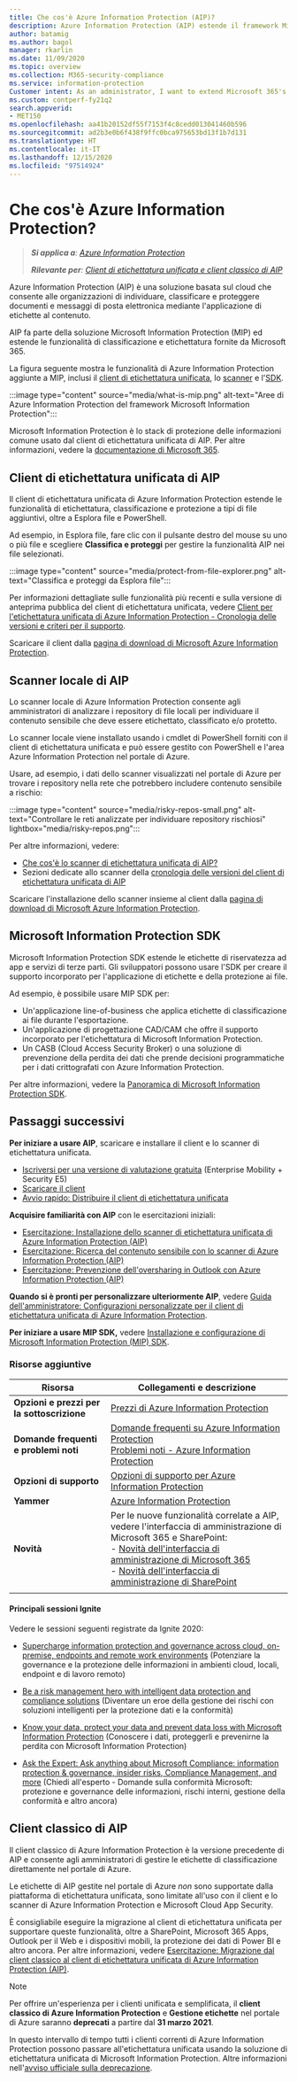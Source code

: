 ```yaml
---
title: Che cos'è Azure Information Protection (AIP)?
description: Azure Information Protection (AIP) estende il framework Microsoft Information Protection (MIP) per ampliare le funzionalità di classificazione e etichettatura fornite da Microsoft 365.
author: batamig
ms.author: bagol
manager: rkarlin
ms.date: 11/09/2020
ms.topic: overview
ms.collection: M365-security-compliance
ms.service: information-protection
Customer intent: As an administrator, I want to extend Microsoft 365's labeling and classification functionality to the File Explorer, PowerShell, third party apps and services, and more.
ms.custom: contperf-fy21q2
search.appverid:
- MET150
ms.openlocfilehash: aa41b20152df55f7153f4c8cedd013041460b596
ms.sourcegitcommit: ad2b3e0b6f438f9ffc0bca975653bd13f1b7d131
ms.translationtype: HT
ms.contentlocale: it-IT
ms.lasthandoff: 12/15/2020
ms.locfileid: "97514924"
---
```

# <a name="what-is-azure-information-protection"></a>Che cos'è Azure Information Protection?

>***Si applica a**: [Azure Information Protection](https://azure.microsoft.com/pricing/details/information-protection)*
>
>***Rilevante per**: [Client di etichettatura unificata e client classico di AIP](faqs.md#whats-the-difference-between-the-azure-information-protection-classic-and-unified-labeling-clients)*

Azure Information Protection (AIP) è una soluzione basata sul cloud che consente alle organizzazioni di individuare, classificare e proteggere documenti e messaggi di posta elettronica mediante l'applicazione di etichette al contenuto.

AIP fa parte della soluzione Microsoft Information Protection (MIP) ed estende le funzionalità di classificazione e etichettatura fornite da Microsoft 365.

La figura seguente mostra le funzionalità di Azure Information Protection aggiunte a MIP, inclusi il [client di etichettatura unificata](#aip-unified-labeling-client), lo [scanner](#aip-on-premises-scanner) e l'[SDK](#microsoft-information-protection-sdk).

:::image type="content" source="media/what-is-mip.png" alt-text="Aree di Azure Information Protection del framework Microsoft Information Protection":::

Microsoft Information Protection è lo stack di protezione delle informazioni comune usato dal client di etichettatura unificata di AIP. Per altre informazioni, vedere la [documentazione di Microsoft 365](/microsoft-365/compliance/protect-information).

## <a name="aip-unified-labeling-client"></a>Client di etichettatura unificata di AIP

Il client di etichettatura unificata di Azure Information Protection estende le funzionalità di etichettatura, classificazione e protezione a tipi di file aggiuntivi, oltre a Esplora file e PowerShell. 

Ad esempio, in Esplora file, fare clic con il pulsante destro del mouse su uno o più file e scegliere **Classifica e proteggi** per gestire la funzionalità AIP nei file selezionati.

:::image type="content" source="media/protect-from-file-explorer.png" alt-text="Classifica e proteggi da Esplora file":::

Per informazioni dettagliate sulle funzionalità più recenti e sulla versione di anteprima pubblica del client di etichettatura unificata, vedere [Client per l'etichettatura unificata di Azure Information Protection - Cronologia delle versioni e criteri per il supporto](rms-client/unifiedlabelingclient-version-release-history.md).

Scaricare il client dalla [pagina di download di Microsoft Azure Information Protection](https://www.microsoft.com/download/details.aspx?id=53018).
    
## <a name="aip-on-premises-scanner"></a>Scanner locale di AIP

Lo scanner locale di Azure Information Protection consente agli amministratori di analizzare i repository di file locali per individuare il contenuto sensibile che deve essere etichettato, classificato e/o protetto.

Lo scanner locale viene installato usando i cmdlet di PowerShell forniti con il client di etichettatura unificata e può essere gestito con PowerShell e l'area Azure Information Protection nel portale di Azure.

Usare, ad esempio, i dati dello scanner visualizzati nel portale di Azure per trovare i repository nella rete che potrebbero includere contenuto sensibile a rischio:

:::image type="content" source="media/risky-repos-small.png" alt-text="Controllare le reti analizzate per individuare repository rischiosi" lightbox="media/risky-repos.png":::

Per altre informazioni, vedere:

- [Che cos'è lo scanner di etichettatura unificata di AIP?](deploy-aip-scanner.md)
- Sezioni dedicate allo scanner della [cronologia delle versioni del client di etichettatura unificata di AIP](rms-client/unifiedlabelingclient-version-release-history.md)

Scaricare l'installazione dello scanner insieme al client dalla [pagina di download di Microsoft Azure Information Protection](https://www.microsoft.com/download/details.aspx?id=53018).


## <a name="microsoft-information-protection-sdk"></a>Microsoft Information Protection SDK

Microsoft Information Protection SDK estende le etichette di riservatezza ad app e servizi di terze parti. Gli sviluppatori possono usare l'SDK per creare il supporto incorporato per l'applicazione di etichette e della protezione ai file.

Ad esempio, è possibile usare MIP SDK per:

- Un'applicazione line-of-business che applica etichette di classificazione ai file durante l'esportazione.
- Un'applicazione di progettazione CAD/CAM che offre il supporto incorporato per l'etichettatura di Microsoft Information Protection.
- Un CASB (Cloud Access Security Broker) o una soluzione di prevenzione della perdita dei dati che prende decisioni programmatiche per i dati crittografati con Azure Information Protection.

Per altre informazioni, vedere la [Panoramica di Microsoft Information Protection SDK](/information-protection/develop/overview).

## <a name="next-steps"></a>Passaggi successivi

**Per iniziare a usare AIP**, scaricare e installare il client e lo scanner di etichettatura unificata.

- [Iscriversi per una versione di valutazione gratuita](https://admin.microsoft.com/Signup/Signup.aspx?OfferId=87dd2714-d452-48a0-a809-d2f58c4f68b7) (Enterprise Mobility + Security E5)
- [Scaricare il client](https://www.microsoft.com/download/details.aspx?id=53018)
- [Avvio rapido: Distribuire il client di etichettatura unificata](quickstart-deploy-client.md)

**Acquisire familiarità con AIP** con le esercitazioni iniziali:

- [Esercitazione: Installazione dello scanner di etichettatura unificata di Azure Information Protection (AIP)](tutorial-install-scanner.md)
- [Esercitazione: Ricerca del contenuto sensibile con lo scanner di Azure Information Protection (AIP)](tutorial-scan-networks-and-content.md)
- [Esercitazione: Prevenzione dell'oversharing in Outlook con Azure Information Protection (AIP)](tutorial-preventing-oversharing.md)

**Quando si è pronti per personalizzare ulteriormente AIP**, vedere [Guida dell'amministratore: Configurazioni personalizzate per il client di etichettatura unificata di Azure Information Protection](rms-client/clientv2-admin-guide-customizations.md).

**Per iniziare a usare MIP SDK,** vedere [Installazione e configurazione di Microsoft Information Protection (MIP) SDK](/information-protection/develop/setup-configure-mip).

### <a name="additional-resources"></a>Risorse aggiuntive

|Risorsa  |Collegamenti e descrizione  |
|---------|---------|
|**Opzioni e prezzi per la sottoscrizione**     |    [Prezzi di Azure Information Protection](https://azure.microsoft.com/pricing/details/information-protection)     |
|**Domande frequenti e problemi noti**     | [Domande frequenti su Azure Information Protection](faqs.md) </br> [Problemi noti - Azure Information Protection](known-issues.md)       |
|**Opzioni di supporto**     | [Opzioni di supporto per Azure Information Protection](information-support.md)        |
|**Yammer**     |  [Azure Information Protection](https://www.yammer.com/AskIPTeam)       |
|**Novità**     | Per le nuove funzionalità correlate a AIP, vedere l'interfaccia di amministrazione di Microsoft 365 e SharePoint:   </br>- [Novità dell'interfaccia di amministrazione di Microsoft 365](/microsoft-365/admin/whats-new-in-preview) </br>- [Novità dell'interfaccia di amministrazione di SharePoint](/sharepoint/what-s-new-in-admin-center)     |
|     |         |

#### <a name="top-ignite-sessions"></a>Principali sessioni Ignite

Vedere le sessioni seguenti registrate da Ignite 2020:

- [Supercharge information protection and governance across cloud, on-premise, endpoints and remote work environments](https://myignite.microsoft.com/sessions/ceba117f-9bc7-4426-9ebc-753d94c6a476) (Potenziare la governance e la protezione delle informazioni in ambienti cloud, locali, endpoint e di lavoro remoto)

- [Be a risk management hero with intelligent data protection and compliance solutions](https://myignite.microsoft.com/sessions/9a1e2716-55f5-4c3e-8626-0cb77e60eb87) (Diventare un eroe della gestione dei rischi con soluzioni intelligenti per la protezione dati e la conformità)

- [Know your data, protect your data and prevent data loss with Microsoft Information Protection](https://myignite.microsoft.com/sessions/46ff69cf-2c8f-4e61-a923-f72f5740f02f) (Conoscere i dati, proteggerli e prevenirne la perdita con Microsoft Information Protection)

- [Ask the Expert: Ask anything about Microsoft Compliance: information protection & governance, insider risks, Compliance Management, and more](https://myignite.microsoft.com/sessions/5ce48b36-9827-4d60-8540-90546333063d) (Chiedi all'esperto - Domande sulla conformità Microsoft: protezione e governance delle informazioni, rischi interni, gestione della conformità e altro ancora)
## <a name="aips-classic-client"></a>Client classico di AIP

Il client classico di Azure Information Protection è la versione precedente di AIP e consente agli amministratori di gestire le etichette di classificazione direttamente nel portale di Azure.

Le etichette di AIP gestite nel portale di Azure *non* sono supportate dalla piattaforma di etichettatura unificata, sono limitate all'uso con il client e lo scanner di Azure Information Protection e Microsoft Cloud App Security. 

È consigliabile eseguire la migrazione al client di etichettatura unificata per supportare queste funzionalità, oltre a SharePoint, Microsoft 365 Apps, Outlook per il Web e i dispositivi mobili, la protezione dei dati di Power BI e altro ancora. Per altre informazioni, vedere [Esercitazione: Migrazione dal client classico al client di etichettatura unificata di Azure Information Protection (AIP)](tutorial-migrating-to-ul.md).

>[!NOTE] 
> Per offrire un'esperienza per i clienti unificata e semplificata, il **client classico di Azure Information Protection** e **Gestione etichette** nel portale di Azure saranno **deprecati** a partire dal **31 marzo 2021**. 
>
> In questo intervallo di tempo tutti i clienti correnti di Azure Information Protection possono passare all'etichettatura unificata usando la soluzione di etichettatura unificata di Microsoft Information Protection. Altre informazioni nell'[avviso ufficiale sulla deprecazione](https://aka.ms/aipclassicsunset).
